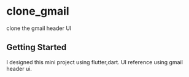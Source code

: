 # clone_gmail

clone the gmail header UI

## Getting Started
 I designed this mini project using flutter,dart.
 UI reference using gmail header ui.

